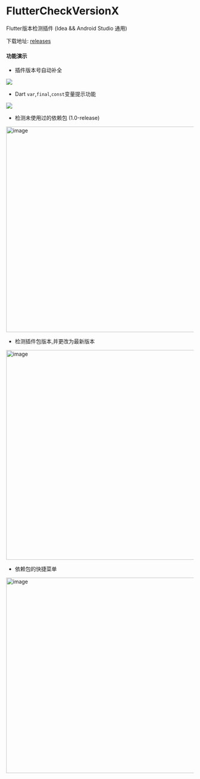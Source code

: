 # FlutterCheckVersionX

Flutter版本检测插件 (Idea && Android Studio 通用)

下载地址: [releases](https://github.com/mdddj/dd_flutter_idea_plugin/releases)

#### 功能演示

* 插件版本号自动补全

<img src="https://user-images.githubusercontent.com/29020213/164222888-8d50a2fd-da2d-4d9e-846f-9ebcb5e71cc9.gif" />

* Dart `var`,`final`,`const`变量提示功能
<img src='https://s1.ax1x.com/2022/04/20/LrZ978.png' />

* 检测未使用过的依赖包 (1.0-release)

<img width="551" alt="image" src="https://user-images.githubusercontent.com/29020213/163786791-8183a6ac-7e15-4fa0-b958-bada3ff320d3.png">

* 检测插件包版本,并更改为最新版本

<img width="562" alt="image" src="https://user-images.githubusercontent.com/29020213/163691505-71f581ef-7780-468c-b2d9-ae194653c389.png">

* 依赖包的快捷菜单

<img width="524" alt="image" src="https://user-images.githubusercontent.com/29020213/163787834-ddc8538d-5511-4988-8627-3002c8d6e0f5.png">